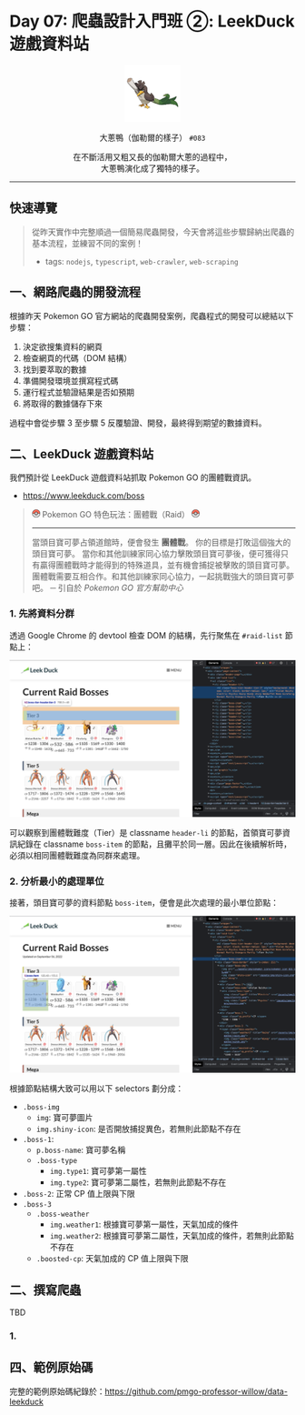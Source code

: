 # Day 07: 爬蟲設計入門班 ②: LeekDuck 遊戲資料站

<p align="center">
    <img src="./cover.png" width="100" />
</p>

<p align="center">
    大蔥鴨（伽勒爾的樣子） <code>#083</code>
</p>

<p align="center">
    在不斷活用又粗又長的伽勒爾大蔥的過程中，<br>大蔥鴨演化成了獨特的樣子。
</p>

---

## 快速導覽

> 從昨天實作中完整順過一個簡易爬蟲開發，今天會將這些步驟歸納出爬蟲的基本流程，並練習不同的案例！
> * tags: `nodejs`, `typescript`, `web-crawler`, `web-scraping`

## 一、網路爬蟲的開發流程

根據昨天 Pokemon GO 官方網站的爬蟲開發案例，爬蟲程式的開發可以總結以下步驟：
1. 決定欲搜集資料的網頁
2. 檢查網頁的代碼（DOM 結構）
3. 找到要萃取的數據
4. 準備開發環境並撰寫程式碼
5. 運行程式並驗證結果是否如預期
6. 將取得的數據儲存下來

過程中會從步驟 3 至步驟 5 反覆驗證、開發，最終得到期望的數據資料。

## 二、LeekDuck 遊戲資料站

我們預計從 LeekDuck 遊戲資料站抓取 Pokemon GO 的團體戰資訊。
* https://www.leekduck.com/boss

> ![](/textures/notice.png) Pokemon GO 特色玩法：團體戰（Raid） ![](/textures/notice.png)
>
> ---
>
> 當頭目寶可夢占領道館時，便會發生 **團體戰**。 你的目標是打敗這個強大的頭目寶可夢。 當你和其他訓練家同心協力擊敗頭目寶可夢後，便可獲得只有贏得團體戰時才能得到的特殊道具，並有機會捕捉被擊敗的頭目寶可夢。 團體戰需要互相合作。和其他訓練家同心協力，一起挑戰強大的頭目寶可夢吧。 ─ 引自於 *Pokemon GO 官方幫助中心*

### 1. 先將資料分群

透過 Google Chrome 的 devtool 檢查 DOM 的結構，先行聚焦在 `#raid-list` 節點上：

![](/day%20%23007/leekduck-list.png)

可以觀察到團體戰難度（Tier）是 classname `header-li` 的節點，首領寶可夢資訊紀錄在 classname `boss-item` 的節點，且攤平於同一層。因此在後續解析時，必須以相同團體戰難度為同群來處理。

### 2. 分析最小的處理單位

接著，頭目寶可夢的資料節點 `boss-item`，便會是此次處理的最小單位節點：

![](/day%20%23007/leekduck-pokemon-item.png)

根據節點結構大致可以用以下 selectors 劃分成：
* `.boss-img`
  * `img`: 寶可夢圖片
  * `img.shiny-icon`: 是否開放捕捉異色，若無則此節點不存在
* `.boss-1`: 
  * `p.boss-name`: 寶可夢名稱
  * `.boss-type`
    * `img.type1`: 寶可夢第一屬性
    * `img.type2`: 寶可夢第二屬性，若無則此節點不存在
* `.boss-2`: 正常 CP 值上限與下限
* `.boss-3`
  * `.boss-weather`
    * `img.weather1`: 根據寶可夢第一屬性，天氣加成的條件
    * `img.weather2`: 根據寶可夢第二屬性，天氣加成的條件，若無則此節點不存在
  * `.boosted-cp`: 天氣加成的 CP 值上限與下限

## 二、撰寫爬蟲

TBD

### 1. 


## 四、範例原始碼

完整的範例原始碼紀錄於：https://github.com/pmgo-professor-willow/data-leekduck
